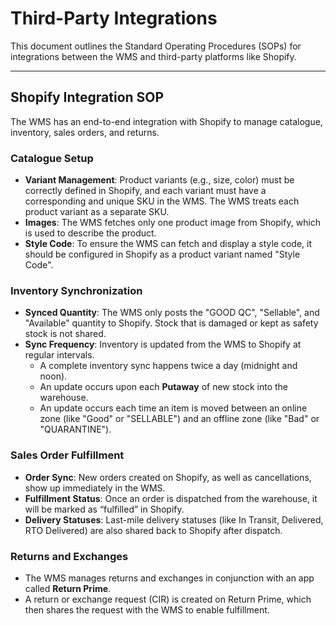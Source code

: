 # Third-Party Integrations

This document outlines the Standard Operating Procedures (SOPs) for integrations between the WMS and third-party platforms like Shopify.

---

## Shopify Integration SOP

The WMS has an end-to-end integration with Shopify to manage catalogue, inventory, sales orders, and returns. 

### Catalogue Setup

* **Variant Management**: Product variants (e.g., size, color) must be correctly defined in Shopify, and each variant must have a corresponding and unique SKU in the WMS. The WMS treats each product variant as a separate SKU. 
* **Images**: The WMS fetches only one product image from Shopify, which is used to describe the product. 
* **Style Code**: To ensure the WMS can fetch and display a style code, it should be configured in Shopify as a product variant named "Style Code". 

### Inventory Synchronization

* **Synced Quantity**: The WMS only posts the "GOOD QC", "Sellable", and "Available" quantity to Shopify. Stock that is damaged or kept as safety stock is not shared. 
* **Sync Frequency**: Inventory is updated from the WMS to Shopify at regular intervals. 
  * A complete inventory sync happens twice a day (midnight and noon). 
  * An update occurs upon each **Putaway** of new stock into the warehouse. 
  * An update occurs each time an item is moved between an online zone (like "Good" or "SELLABLE") and an offline zone (like "Bad" or "QUARANTINE"). 

### Sales Order Fulfillment

* **Order Sync**: New orders created on Shopify, as well as cancellations, show up immediately in the WMS. 
* **Fulfillment Status**: Once an order is dispatched from the warehouse, it will be marked as “fulfilled” in Shopify. 
* **Delivery Statuses**: Last-mile delivery statuses (like In Transit, Delivered, RTO Delivered) are also shared back to Shopify after dispatch. 

### Returns and Exchanges

* The WMS manages returns and exchanges in conjunction with an app called **Return Prime**. 
* A return or exchange request (CIR) is created on Return Prime, which then shares the request with the WMS to enable fulfillment.